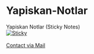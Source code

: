 # Yapiskan-Notlar
Yapiskan Notlar (Sticky Notes)<br/>
<a href="https://ibb.co/FVsn7f6"><img src="https://i.ibb.co/tXZ3CNB/Sticky.png" alt="Sticky" border="0"></a> <br/>
<br/>
[Contact via Mail](yasin.deger48@gmail.com)
